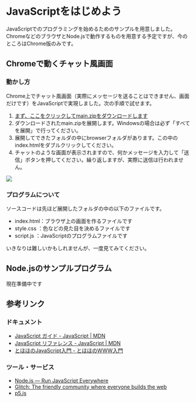 # JavaScriptをはじめよう
JavaScriptでのプログラミングを始めるためのサンプルを用意しました。
ChromeなどのブラウザとNode.jsで動作するものを用意する予定ですが、今のところはChrome版のみです。

## Chromeで動くチャット風画面
### 動かし方
Chrome上でチャット風画面（実際にメッセージを送ることはできません、画面だけです）をJavaScriptで実現しました。次の手順で試せます。

1. [まず、ここをクリックしてmain.zipをダウンロードします](https://github.com/kwaka1208/lets_start_javascript/archive/refs/heads/main.zip)
2. ダウンロードされたmain.zipを展開します。Windowsの場合は必ず「すべてを展開」で行ってください。
3. 展開してできたフォルダの中にbrowserフォルダがあります。この中のindex.htmlをダブルクリックしてください。
4. チャットのような画面が表示されますので、何かメッセージを入力して「送信」ボタンを押してください。繰り返しますが、実際に送信は行われません。

![](browser/capture.png)

### プログラムについて
ソースコードは先ほど展開したフォルダの中の以下のファイルです。

- index.html：ブラウザ上の画面を作るファイルです
- style.css ：色などの見た目を決めるファイルです
- script.js ：JavaScriptのプログラムファイルです

いきなりは難しいかもしれませんが、一度見てみてください。

## Node.jsのサンプルプログラム
現在準備中です

## 参考リンク
### ドキュメント
- [JavaScript ガイド - JavaScript | MDN](https://developer.mozilla.org/ja/docs/Web/JavaScript/Guide)
- [JavaScript リファレンス - JavaScript | MDN](https://developer.mozilla.org/ja/docs/Web/JavaScript/Reference)
- [とほほのJavaScript入門 - とほほのWWW入門](https://www.tohoho-web.com/js/index.htm)

### ツール・サービス
- [Node.js — Run JavaScript Everywhere](https://nodejs.org/en)
- [Glitch: The friendly community where everyone builds the web](https://glitch.com/)
- [p5.js](https://p5js.org/)